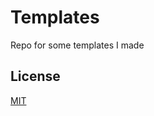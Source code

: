 
# Templates

Repo for some templates I made


## License

[MIT](https://choosealicense.com/licenses/mit/)

